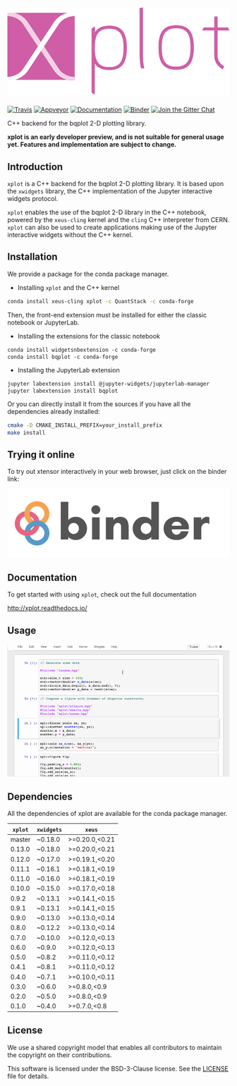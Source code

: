 # ![xplot](docs/source/xplot.svg)

[![Travis](https://travis-ci.org/QuantStack/xplot.svg?branch=master)](https://travis-ci.org/QuantStack/xplot)
[![Appveyor](https://ci.appveyor.com/api/projects/status/733j3qm6kn3sh0b4?svg=true)](https://ci.appveyor.com/project/QuantStack/xplot)
[![Documentation](http://readthedocs.org/projects/xplot/badge/?version=latest)](https://xplot.readthedocs.io/en/latest/?badge=latest)
[![Binder](https://img.shields.io/badge/launch-binder-brightgreen.svg)](https://mybinder.org/v2/gh/QuantStack/xplot/stable?filepath=notebooks)
[![Join the Gitter Chat](https://badges.gitter.im/Join%20Chat.svg)](https://gitter.im/QuantStack/Lobby?utm_source=badge&utm_medium=badge&utm_campaign=pr-badge&utm_content=badge)

C++ backend for the bqplot 2-D plotting library.

**xplot is an early developer preview, and is not suitable for general usage yet. Features and implementation are subject to change.**

## Introduction

`xplot` is a C++ backend for the bqplot 2-D plotting library. It is based upon
the `xwidgets` library, the C++ implementation of the Jupyter interactive
widgets protocol.

`xplot` enables the use of the bqplot 2-D library in the C++ notebook, powered
by the `xeus-cling` kernel and the `cling` C++ interpreter from CERN. `xplot`
can also be used to create applications making use of the Jupyter interactive
widgets without the C++ kernel.

## Installation

We provide a package for the conda package manager.

- Installing `xplot` and the C++ kernel

```bash
conda install xeus-cling xplot -c QuantStack -c conda-forge
```

Then, the front-end extension must be installed for either the classic notebook
or JupyterLab.

- Installing the extensions for the classic notebook

```
conda install widgetsnbextension -c conda-forge
conda install bqplot -c conda-forge
```

- Installing the JupyterLab extension

```
jupyter labextension install @jupyter-widgets/jupyterlab-manager
jupyter labextension install bqplot
```

Or you can directly install it from the sources if you have all the
dependencies already installed:

```bash
cmake -D CMAKE_INSTALL_PREFIX=your_install_prefix
make install
```

## Trying it online

To try out xtensor interactively in your web browser, just click on the binder
link:

[![Binder](docs/source/binder-logo.svg)](https://mybinder.org/v2/gh/QuantStack/xplot/stable?filepath=notebooks)

## Documentation

To get started with using `xplot`, check out the full documentation

http://xplot.readthedocs.io/

## Usage

![xplot](xplot-screencast.gif)

## Dependencies

All the dependencies of xplot are available for the conda package manager.

| `xplot` | `xwidgets`  |  `xeus`         |
|---------|-------------|-----------------|
|  master |   ~0.18.0   |  >=0.20.0,<0.21 |
|  0.13.0 |   ~0.18.0   |  >=0.20.0,<0.21 |
|  0.12.0 |   ~0.17.0   |  >=0.19.1,<0.20 |
|  0.11.1 |   ~0.16.1   |  >=0.18.1,<0.19 |
|  0.11.0 |   ~0.16.0   |  >=0.18.1,<0.19 |
|  0.10.0 |   ~0.15.0   |  >=0.17.0,<0.18 |
|  0.9.2  |   ~0.13.1   |  >=0.14.1,<0.15 |
|  0.9.1  |   ~0.13.1   |  >=0.14.1,<0.15 |
|  0.9.0  |   ~0.13.0   |  >=0.13.0,<0.14 |
|  0.8.0  |   ~0.12.2   |  >=0.13.0,<0.14 |
|  0.7.0  |   ~0.10.0   |  >=0.12.0,<0.13 |
|  0.6.0  |   ~0.9.0    |  >=0.12.0,<0.13 |
|  0.5.0  |   ~0.8.2    |  >=0.11.0,<0.12 |
|  0.4.1  |   ~0.8.1    |  >=0.11.0,<0.12 |
|  0.4.0  |   ~0.7.1    |  >=0.10.0,<0.11 |
|  0.3.0  |   ~0.6.0    |  >=0.8.0,<0.9   |
|  0.2.0  |   ~0.5.0    |  >=0.8.0,<0.9   |
|  0.1.0  |   ~0.4.0    |  >=0.7.0,<0.8   |

## License

We use a shared copyright model that enables all contributors to maintain the
copyright on their contributions.

This software is licensed under the BSD-3-Clause license. See the [LICENSE](LICENSE) file for details.

